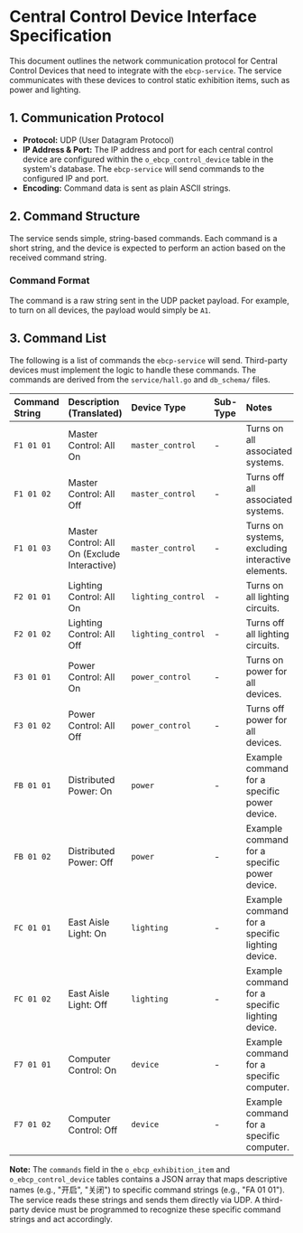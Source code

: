 # Central Control Device Interface Specification

This document outlines the network communication protocol for Central Control Devices that need to integrate with the `ebcp-service`. The service communicates with these devices to control static exhibition items, such as power and lighting.

## 1. Communication Protocol

-   **Protocol:** UDP (User Datagram Protocol)
-   **IP Address & Port:** The IP address and port for each central control device are configured within the `o_ebcp_control_device` table in the system's database. The `ebcp-service` will send commands to the configured IP and port.
-   **Encoding:** Command data is sent as plain ASCII strings.

## 2. Command Structure

The service sends simple, string-based commands. Each command is a short string, and the device is expected to perform an action based on the received command string.

### Command Format

The command is a raw string sent in the UDP packet payload. For example, to turn on all devices, the payload would simply be `A1`.

## 3. Command List

The following is a list of commands the `ebcp-service` will send. Third-party devices must implement the logic to handle these commands. The commands are derived from the `service/hall.go` and `db_schema/` files.

| Command String | Description (Translated) | Device Type | Sub-Type | Notes |
| :--- | :--- | :--- | :--- | :--- |
| `F1 01 01` | Master Control: All On | `master_control` | - | Turns on all associated systems. |
| `F1 01 02` | Master Control: All Off | `master_control` | - | Turns off all associated systems. |
| `F1 01 03` | Master Control: All On (Exclude Interactive) | `master_control` | - | Turns on systems, excluding interactive elements. |
| `F2 01 01` | Lighting Control: All On | `lighting_control` | - | Turns on all lighting circuits. |
| `F2 01 02` | Lighting Control: All Off | `lighting_control` | - | Turns off all lighting circuits. |
| `F3 01 01` | Power Control: All On | `power_control` | - | Turns on power for all devices. |
| `F3 01 02` | Power Control: All Off | `power_control` | - | Turns off power for all devices. |
| `FB 01 01` | Distributed Power: On | `power` | - | Example command for a specific power device. |
| `FB 01 02` | Distributed Power: Off | `power` | - | Example command for a specific power device. |
| `FC 01 01` | East Aisle Light: On | `lighting` | - | Example command for a specific lighting device. |
| `FC 01 02` | East Aisle Light: Off | `lighting` | - | Example command for a specific lighting device. |
| `F7 01 01` | Computer Control: On | `device` | - | Example command for a specific computer. |
| `F7 01 02` | Computer Control: Off | `device` | - | Example command for a specific computer. |

**Note:** The `commands` field in the `o_ebcp_exhibition_item` and `o_ebcp_control_device` tables contains a JSON array that maps descriptive names (e.g., "开启", "关闭") to specific command strings (e.g., "FA 01 01"). The service reads these strings and sends them directly via UDP. A third-party device must be programmed to recognize these specific command strings and act accordingly.
